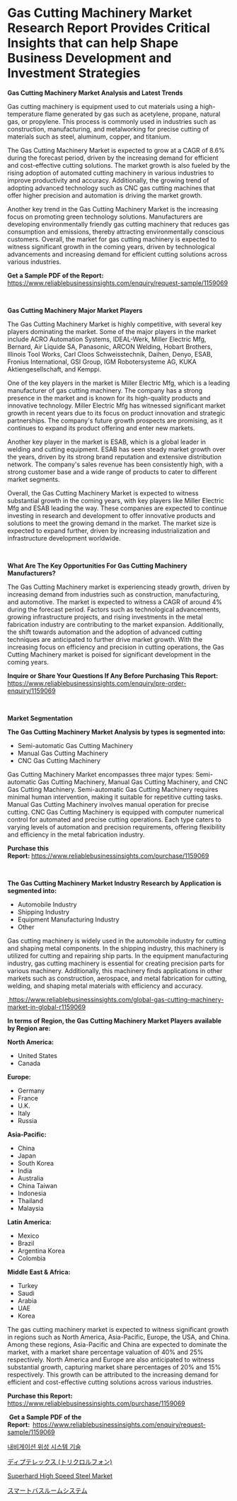 <p><h1>Gas Cutting Machinery Market Research Report Provides Critical Insights that can help Shape Business Development and Investment Strategies</h1></p><p><strong>Gas Cutting Machinery Market Analysis and Latest Trends</strong></p>
<p><p>Gas cutting machinery is equipment used to cut materials using a high-temperature flame generated by gas such as acetylene, propane, natural gas, or propylene. This process is commonly used in industries such as construction, manufacturing, and metalworking for precise cutting of materials such as steel, aluminum, copper, and titanium.</p><p>The Gas Cutting Machinery Market is expected to grow at a CAGR of 8.6% during the forecast period, driven by the increasing demand for efficient and cost-effective cutting solutions. The market growth is also fueled by the rising adoption of automated cutting machinery in various industries to improve productivity and accuracy. Additionally, the growing trend of adopting advanced technology such as CNC gas cutting machines that offer higher precision and automation is driving the market growth.</p><p>Another key trend in the Gas Cutting Machinery Market is the increasing focus on promoting green technology solutions. Manufacturers are developing environmentally friendly gas cutting machinery that reduces gas consumption and emissions, thereby attracting environmentally conscious customers. Overall, the market for gas cutting machinery is expected to witness significant growth in the coming years, driven by technological advancements and increasing demand for efficient cutting solutions across various industries.</p></p>
<p><strong>Get a Sample PDF of the Report:&nbsp;</strong> <a href="https://www.reliablebusinessinsights.com/enquiry/request-sample/1159069">https://www.reliablebusinessinsights.com/enquiry/request-sample/1159069</a></p>
<p>&nbsp;</p>
<p><strong>Gas Cutting Machinery Major Market Players</strong></p>
<p><p>The Gas Cutting Machinery Market is highly competitive, with several key players dominating the market. Some of the major players in the market include ACRO Automation Systems, IDEAL-Werk, Miller Electric Mfg, Bernard, Air Liquide SA, Panasonic, ARCON Welding, Hobart Brothers, Illinois Tool Works, Carl Cloos Schweisstechnik, Daihen, Denyo, ESAB, Fronius International, GSI Group, IGM Robotersysteme AG, KUKA Aktiengesellschaft, and Kemppi.</p><p>One of the key players in the market is Miller Electric Mfg, which is a leading manufacturer of gas cutting machinery. The company has a strong presence in the market and is known for its high-quality products and innovative technology. Miller Electric Mfg has witnessed significant market growth in recent years due to its focus on product innovation and strategic partnerships. The company's future growth prospects are promising, as it continues to expand its product offering and enter new markets.</p><p>Another key player in the market is ESAB, which is a global leader in welding and cutting equipment. ESAB has seen steady market growth over the years, driven by its strong brand reputation and extensive distribution network. The company's sales revenue has been consistently high, with a strong customer base and a wide range of products to cater to different market segments.</p><p>Overall, the Gas Cutting Machinery Market is expected to witness substantial growth in the coming years, with key players like Miller Electric Mfg and ESAB leading the way. These companies are expected to continue investing in research and development to offer innovative products and solutions to meet the growing demand in the market. The market size is expected to expand further, driven by increasing industrialization and infrastructure development worldwide.</p></p>
<p>&nbsp;</p>
<p><strong>What Are The Key Opportunities For Gas Cutting Machinery Manufacturers?</strong></p>
<p><p>The Gas Cutting Machinery market is experiencing steady growth, driven by increasing demand from industries such as construction, manufacturing, and automotive. The market is expected to witness a CAGR of around 4% during the forecast period. Factors such as technological advancements, growing infrastructure projects, and rising investments in the metal fabrication industry are contributing to the market expansion. Additionally, the shift towards automation and the adoption of advanced cutting techniques are anticipated to further drive market growth. With the increasing focus on efficiency and precision in cutting operations, the Gas Cutting Machinery market is poised for significant development in the coming years.</p></p>
<p><strong>Inquire or Share Your Questions If Any Before Purchasing This Report:</strong> <a href="https://www.reliablebusinessinsights.com/enquiry/pre-order-enquiry/1159069">https://www.reliablebusinessinsights.com/enquiry/pre-order-enquiry/1159069</a></p>
<p>&nbsp;</p>
<p><strong>Market Segmentation</strong></p>
<p><strong>The Gas Cutting Machinery Market Analysis by types is segmented into:</strong></p>
<p><ul><li>Semi-automatic Gas Cutting Machinery</li><li>Manual Gas Cutting Machinery</li><li>CNC Gas Cutting Machinery</li></ul></p>
<p><p>Gas Cutting Machinery Market encompasses three major types: Semi-automatic Gas Cutting Machinery, Manual Gas Cutting Machinery, and CNC Gas Cutting Machinery. Semi-automatic Gas Cutting Machinery requires minimal human intervention, making it suitable for repetitive cutting tasks. Manual Gas Cutting Machinery involves manual operation for precise cutting. CNC Gas Cutting Machinery is equipped with computer numerical control for automated and precise cutting operations. Each type caters to varying levels of automation and precision requirements, offering flexibility and efficiency in the metal fabrication industry.</p></p>
<p><strong>Purchase this Report:&nbsp;</strong><a href="https://www.reliablebusinessinsights.com/purchase/1159069">https://www.reliablebusinessinsights.com/purchase/1159069</a></p>
<p>&nbsp;</p>
<p><strong>The Gas Cutting Machinery Market Industry Research by Application is segmented into:</strong></p>
<p><ul><li>Automobile Industry</li><li>Shipping Industry</li><li>Equipment Manufacturing Industry</li><li>Other</li></ul></p>
<p><p>Gas cutting machinery is widely used in the automobile industry for cutting and shaping metal components. In the shipping industry, this machinery is utilized for cutting and repairing ship parts. In the equipment manufacturing industry, gas cutting machinery is essential for creating precision parts for various machinery. Additionally, this machinery finds applications in other markets such as construction, aerospace, and metal fabrication for cutting, welding, and shaping metal materials with efficiency and accuracy.</p></p>
<p><a href="https://www.reliablebusinessinsights.com/global-gas-cutting-machinery-market-in-global-r1159069">&nbsp;https://www.reliablebusinessinsights.com/global-gas-cutting-machinery-market-in-global-r1159069</a></p>
<p><strong>In terms of Region, the Gas Cutting Machinery Market Players available by Region are:</strong></p>
<p>
    <p> <strong> North America: </strong>
        <ul>
            <li>United States</li>
            <li>Canada</li>
        </ul>
        </p> 
    <p> <strong> Europe: </strong>
        <ul>
            <li>Germany</li>
            <li>France</li>
            <li>U.K.</li>
            <li>Italy</li>
            <li>Russia</li>
        </ul>
        </p> 
    <p> <strong> Asia-Pacific: </strong>
        <ul>
            <li>China</li>
            <li>Japan</li>
            <li>South Korea</li>
            <li>India</li>
            <li>Australia</li>
            <li>China Taiwan</li>
            <li>Indonesia</li>
            <li>Thailand</li>
            <li>Malaysia</li>
        </ul>
        </p> 
    <p> <strong> Latin America: </strong>
        <ul>
            <li>Mexico</li>
            <li>Brazil</li>
            <li>Argentina Korea</li>
            <li>Colombia</li>
        </ul>
        </p> 
    <p> <strong> Middle East & Africa: </strong>
        <ul>
            <li>Turkey</li>
            <li>Saudi</li>
            <li>Arabia</li>
            <li>UAE</li>
            <li>Korea</li>
        </ul>
    </p>
    </p>
<p><p>The gas cutting machinery market is expected to witness significant growth in regions such as North America, Asia-Pacific, Europe, the USA, and China. Among these regions, Asia-Pacific and China are expected to dominate the market, with a market share percentage valuation of 40% and 25% respectively. North America and Europe are also anticipated to witness substantial growth, capturing market share percentages of 20% and 15% respectively. This growth can be attributed to the increasing demand for efficient and cost-effective cutting solutions across various industries.</p></p>
<p><strong>Purchase this Report: </strong><a href="https://www.reliablebusinessinsights.com/purchase/1159069">https://www.reliablebusinessinsights.com/purchase/1159069</a></p>
<p>&nbsp;<strong>Get a Sample PDF of the Report:&nbsp;&nbsp;</strong><a href="https://www.reliablebusinessinsights.com/enquiry/request-sample/1159069">https://www.reliablebusinessinsights.com/enquiry/request-sample/1159069</a></p>
<p><strong></strong></p>
<p><p><a href="https://github.com/lzrvbyqzftro57/Market-Research-Report-List-2/blob/main/442551181151.md">내비게이션 위성 시스템 기술</a></p><p><a href="https://github.com/VernieBarton2023/Market-Research-Report-List-1/blob/main/378952288488.md">ディプテレックス (トリクロルフォン)</a></p><p><a href="https://github.com/JennyferFeil2023/Market-Research-Report-List-1/blob/main/superhard-high-speed-steel-market.md">Superhard High Speed Steel Market</a></p><p><a href="https://medium.com/@karinaokon69/%E3%82%B9%E3%83%9E%E3%83%BC%E3%83%88%E3%83%90%E3%82%B9%E3%83%AB%E3%83%BC%E3%83%A0%E3%82%B7%E3%82%B9%E3%83%86%E3%83%A0%E3%81%AE%E5%B8%82%E5%A0%B4%E8%AA%BF%E6%9F%BB%E3%83%AC%E3%83%9D%E3%83%BC%E3%83%88-%E3%81%9D%E3%81%AE%E6%AD%B4%E5%8F%B2%E3%81%A8%E4%BA%88%E6%B8%AC-2024%E5%B9%B4%E3%81%8B%E3%82%892031%E5%B9%B4%E3%81%BE%E3%81%A7-787224014f05">スマートバスルームシステム</a></p></p>